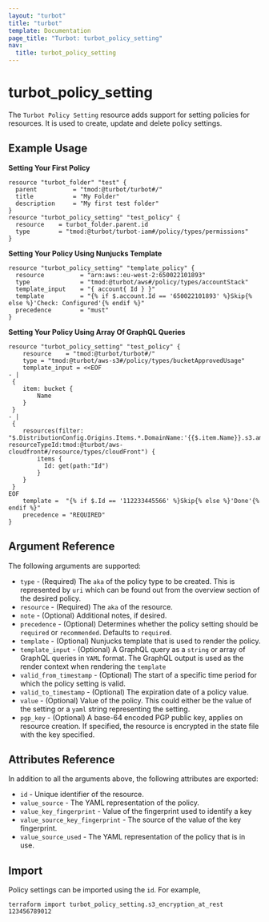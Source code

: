 ```yaml
---
layout: "turbot"
title: "turbot"
template: Documentation
page_title: "Turbot: turbot_policy_setting"
nav:
  title: turbot_policy_setting
---
```


# turbot\_policy\_setting

The `Turbot Policy Setting` resource adds support for setting policies for resources. It is used to create, update and delete policy settings.

## Example Usage

**Setting Your First Policy**

```hcl
resource "turbot_folder" "test" {
  parent          = "tmod:@turbot/turbot#/"
  title           = "My Folder"
  description     = "My first test folder"
}
resource "turbot_policy_setting" "test_policy" {
  resource    = turbot_folder.parent.id
  type        = "tmod:@turbot/turbot-iam#/policy/types/permissions"
}
```

**Setting Your Policy Using Nunjucks Template**

```hcl
resource "turbot_policy_setting" "template_policy" {
  resource          = "arn:aws::eu-west-2:650022101893"
  type              = "tmod:@turbot/aws#/policy/types/accountStack"
  template_input    = "{ account{ Id } }"
  template          = "{% if $.account.Id == '650022101893' %}Skip{% else %}'Check: Configured'{% endif %}"
  precedence        = "must"
}
```

**Setting Your Policy Using Array Of GraphQL Queries**

```hcl
resource "turbot_policy_setting" "test_policy" {
  	resource    = "tmod:@turbot/turbot#/"
  	type = "tmod:@turbot/aws-s3#/policy/types/bucketApprovedUsage"
  	template_input = <<EOF
- | 
 {
  	item: bucket {
    	Name
  	}
 }
- | 
 {
  	resources(filter: "$.DistributionConfig.Origins.Items.*.DomainName:'{{$.item.Name}}.s3.amazonaws.com' resourceTypeId:tmod:@turbot/aws-cloudfront#/resource/types/cloudFront") {
    	items {
    	  Id: get(path:"Id")
    	}
  	}
 }
EOF
	template =  "{% if $.Id == '112233445566' %}Skip{% else %}'Done'{% endif %}"
	precedence = "REQUIRED"
}

```

## Argument Reference

The following arguments are supported:

- `type` - (Required) The `aka` of the policy type to be created. This is represented by `uri` which can be found out from the overview section of the desired policy.
- `resource` - (Required) The `aka` of the resource.
- `note` - (Optional) Additional notes, if desired.
- `precedence` - (Optional) Determines whether the policy setting should be `required` or `recommended`. Defaults to `required`.
- `template` - (Optional) Nunjucks template that is used to render the policy.
- `template_input` - (Optional) A GraphQL query as a `string` or array of GraphQL queries in `YAML` format. The GraphQL output is used as the render context when rendering the `template`
- `valid_from_timestamp` - (Optional) The start of a specific time period for which the policy setting is valid.
- `valid_to_timestamp` - (Optional) The expiration date of a policy value.
- `value` - (Optional) Value of the policy. This could either be the value of the setting or a `yaml` string representing the setting.
- `pgp_key` - (Optional) A base-64 encoded PGP public key, applies on resource creation. If specified, the resource is encrypted in the state file with the key specified.


## Attributes Reference

In addition to all the arguments above, the following attributes are exported:

- `id` - Unique identifier of the resource.
- `value_source` - The YAML representation of the policy.
- `value_key_fingerprint` -  Value of the fingerprint used to identify a key
- `value_source_key_fingerprint` - The source of the value of the key fingerprint.
- `value_source_used` - The YAML representation of the policy that is in use.

## Import

Policy settings can be imported using the `id`. For example,

```
terraform import turbot_policy_setting.s3_encryption_at_rest 123456789012
```

